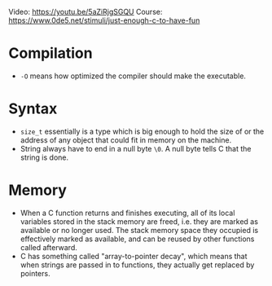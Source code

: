 Video: https://youtu.be/5aZiRjgSGQU
Course: https://www.0de5.net/stimuli/just-enough-c-to-have-fun

# Compilation

- `-O` means how optimized the compiler should make the executable.

# Syntax

- `size_t` essentially is a type which is big enough to hold the size of or the address of any object that could fit in memory on the machine.
- String always have to end in a null byte `\0`.  A null byte tells C that the string is done.

# Memory

- When a C function returns and finishes executing, all of its local variables stored in the stack memory are freed, i.e. they are marked as available or no longer used. The stack memory space they occupied is effectively marked as available, and can be reused by other functions called afterward.
- C has something called "array-to-pointer decay", which means that when strings are passed in to functions, they actually get replaced by pointers.
